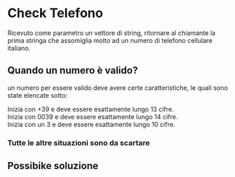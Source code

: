 # Check Telefono
Ricevuto come parametro un vettore di string, ritornare al chiamante la prima stringa che assomiglia molto ad un numero di telefono cellulare italiano.

## Quando un numero è valido?
un numero per essere valido deve avere certe caratteristiche, le quali sono state elencate sotto:

Inizia con +39 e deve essere esattamente lungo 13 cifre.  
Inizia con 0039 e deve essere esattamente lungo 14 cifre.  
Inizia con un 3 e deve essere esattamente lungo 10 cifre.  

### Tutte le altre situazioni sono da scartare  

## Possibike soluzione
```

```  

